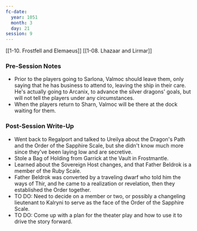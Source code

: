 ```yaml
---
fc-date:
  year: 1051
  month: 3
  day: 21
session: 9
---
```

[[1-10. Frostfell and Elemaeus]] [[1-08. Lhazaar and Lirmar]]

### Pre-Session Notes

* Prior to the players going to Sarlona, Valmoc should leave them, only saying that he has business to attend to, leaving the ship in their care. He's actually going to Arcanix, to advance the silver dragons' goals, but will not tell the players under any circumstances.
* When the players return to Sharn, Valmoc will be there at the dock waiting for them.

### Post-Session Write-Up

* Went back to Regalport and talked to Ureilya about the Dragon's Path and the Order of the Sapphire Scale, but she didn't know much more since they've been laying low and are secretive.
* Stole a Bag of Holding from Garrick at the Vault in Frostmantle.
* Learned about the Sovereign Host changes, and that Father Beldrok is a member of the Ruby Scale.
* Father Beldrok was converted by a traveling dwarf who told him the ways of Thir, and he came to a realization or revelation, then they established the Order together.
* TO DO: Need to decide on a member or two, or possibly a changeling lieutenant to Kalryni to serve as the face of the Order of the Sapphire Scale.
* TO DO: Come up with a plan for the theater play and how to use it to drive the story forward.
